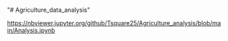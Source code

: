 "# Agriculture_data_analysis" 


https://nbviewer.jupyter.org/github/Tsquare25/Agriculture_analysis/blob/main/Analysis.ipynb 

